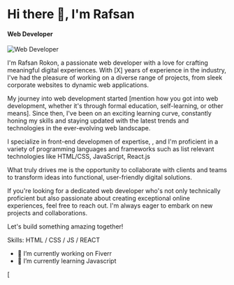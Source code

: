 # Hi there 👋, I'm Rafsan
#### Web Developer
![Web Developer](https://scontent.fdac178-1.fna.fbcdn.net/v/t39.30808-6/415586514_378359681541278_1067132938602818552_n.jpg?_nc_cat=106&ccb=1-7&_nc_sid=5f2048&_nc_eui2=AeFapBHrLKT4jujeAKpRKwE3UjSgjCPY5CBSNKCMI9jkIPvkwmwez16P0vgcM9GJez9PCgwhE50ExxRxb1SQ94h3&_nc_ohc=8S8Rff5zJg8AX_HPe2N&_nc_ht=scontent.fdac178-1.fna&oh=00_AfBhsOj9YRMwIiitQYcpbF_a1sWH0HBf42cVYUKIgEQFiA&oe=660FB99F)

 I'm  Rafsan Rokon, a passionate web developer with a love for crafting meaningful digital experiences. With [X] years of experience in the industry, I've had the pleasure of working on a diverse range of projects, from sleek corporate websites to dynamic web applications.

My journey into web development started [mention how you got into web development, whether it's through formal education, self-learning, or other means]. Since then, I've been on an exciting learning curve, constantly honing my skills and staying updated with the latest trends and technologies in the ever-evolving web landscape.

I specialize in  front-end developmen of expertise, , and I'm proficient in a variety of programming languages and frameworks such as list relevant technologies like HTML/CSS, JavaScript, React.js

What truly drives me is the opportunity to collaborate with clients and teams to transform ideas into functional, user-friendly digital solutions. 



If you're looking for a dedicated web developer who's not only technically proficient but also passionate about creating exceptional online experiences, feel free to reach out. I'm always eager to embark on new projects and collaborations.

Let's build something amazing together!

Skills: HTML / CSS / JS / REACT

- 🔭 I’m currently working on Fiverr 
- 🌱 I’m currently learning Javascript 


[
